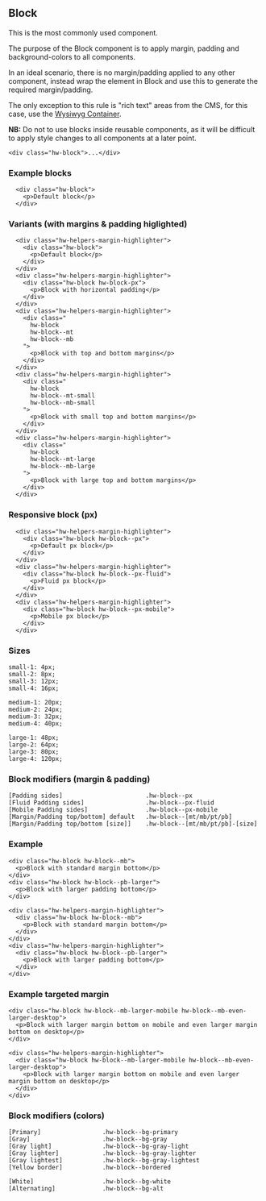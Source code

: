 ## Block

This is the most commonly used component.

The purpose of the Block component is to apply margin, padding and background-colors to all components.

In an ideal scenario, there is no margin/padding applied to any other component, instead wrap the element in Block and use this to generate the required margin/padding.

The only exception to this rule is "rich text" areas from the CMS, for this case, use the [Wysiwyg Container](/Wysiwyg).

**NB:** Do not to use blocks inside reusable components, as it will be difficult to apply style changes to all components at a later point.

```code
<div class="hw-block">...</div>
```

### Example blocks

```html|span-4,plain,light
  <div class="hw-block">
    <p>Default block</p>
  </div>
```

### Variants (with margins & padding higlighted)

```html|span-4,plain,light,no-source
  <div class="hw-helpers-margin-highlighter">
    <div class="hw-block">
      <p>Default block</p>
    </div>
  </div>
  <div class="hw-helpers-margin-highlighter">
    <div class="hw-block hw-block-px">
      <p>Block with horizontal padding</p>
    </div>
  </div>
  <div class="hw-helpers-margin-highlighter">
    <div class="
      hw-block
      hw-block--mt
      hw-block--mb
    ">
      <p>Block with top and bottom margins</p>
    </div>
  </div>
  <div class="hw-helpers-margin-highlighter">
    <div class="
      hw-block
      hw-block--mt-small
      hw-block--mb-small
    ">
      <p>Block with small top and bottom margins</p>
    </div>
  </div>
  <div class="hw-helpers-margin-highlighter">
    <div class="
      hw-block
      hw-block--mt-large
      hw-block--mb-large
    ">
      <p>Block with large top and bottom margins</p>
    </div>
  </div>
```

### Responsive block (px)

```html|span-6,responsive
  <div class="hw-helpers-margin-highlighter">
    <div class="hw-block hw-block--px">
      <p>Default px block</p>
    </div>
  </div>
  <div class="hw-helpers-margin-highlighter">
    <div class="hw-block hw-block--px-fluid">
      <p>Fluid px block</p>
    </div>
  </div>
  <div class="hw-helpers-margin-highlighter">
    <div class="hw-block hw-block--px-mobile">
      <p>Mobile px block</p>
    </div>
  </div>
```

### Sizes

```code
small-1: 4px;
small-2: 8px;
small-3: 12px;
small-4: 16px;

medium-1: 20px;
medium-2: 24px;
medium-3: 32px;
medium-4: 40px;

large-1: 48px;
large-2: 64px;
large-3: 80px;
large-4: 120px;
```


### Block modifiers (margin & padding)

```code
[Padding sides]                       .hw-block--px
[Fluid Padding sides]                 .hw-block--px-fluid
[Mobile Padding sides]                .hw-block--px-mobile
[Margin/Padding top/bottom] default   .hw-block--[mt/mb/pt/pb]
[Margin/Padding top/bottom [size]]    .hw-block--[mt/mb/pt/pb]-[size]
```

### Example
```code
<div class="hw-block hw-block--mb">
  <p>Block with standard margin bottom</p>
</div>
<div class="hw-block hw-block--pb-larger">
  <p>Block with larger padding bottom</p>
</div>
```
```html|span-3,no-source
<div class="hw-helpers-margin-highlighter">
  <div class="hw-block hw-block--mb">
    <p>Block with standard margin bottom</p>
  </div>
</div>
<div class="hw-helpers-margin-highlighter">
  <div class="hw-block hw-block--pb-larger">
    <p>Block with larger padding bottom</p>
  </div>
</div>
```


### Example targeted margin
```code
<div class="hw-block hw-block--mb-larger-mobile hw-block--mb-even-larger-desktop">
  <p>Block with larger margin bottom on mobile and even larger margin bottom on desktop</p>
</div>
```

```html|no-source,responsive
<div class="hw-helpers-margin-highlighter">
  <div class="hw-block hw-block--mb-larger-mobile hw-block--mb-even-larger-desktop">
    <p>Block with larger margin bottom on mobile and even larger margin bottom on desktop</p>
  </div>
</div>
```


### Block modifiers (colors)

```code
[Primary]                 .hw-block--bg-primary
[Gray]                    .hw-block--bg-gray
[Gray light]              .hw-block--bg-gray-light
[Gray lighter]            .hw-block--bg-gray-lighter
[Gray lightest]           .hw-block--bg-gray-lightest
[Yellow border]           .hw-block--bordered

[White]                   .hw-block--bg-white
[Alternating]             .hw-block--bg-alt
```
